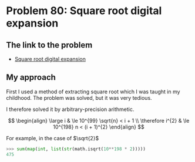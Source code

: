 # Problem 80: Square root digital expansion

## The link to the problem

- [Square root digital expansion](https://projecteuler.net/problem=80)

## My approach

First I used a method of extracting square root which I was taught in my childhood.
The problem was solved, but it was very tedious.

I therefore solved it by arbitrary-precision arithmetic.

$$
\begin{align}
\large i & \le 10^{99} \sqrt{n} < i + 1 \\
\therefore i^{2} & \le 10^{198} n < (i + 1)^{2}
\end{align}
$$

For example, in the case of $\sqrt{2}$

```python
>>> sum(map(int, list(str(math.isqrt(10**198 * 2)))))
475
```
